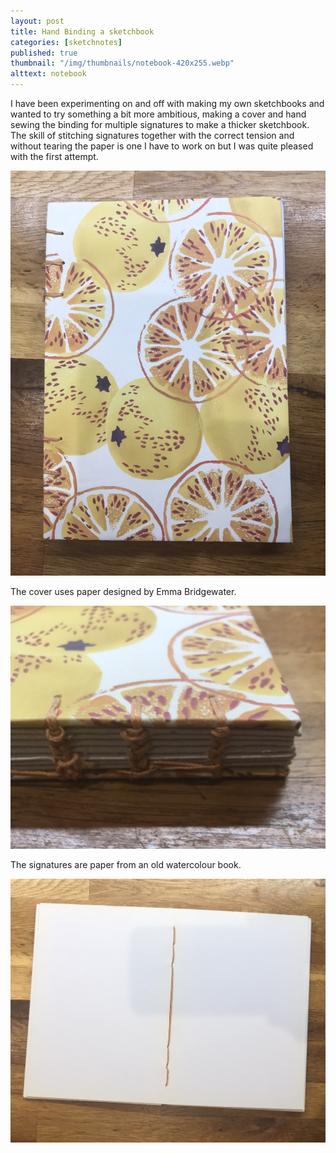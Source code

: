 ```yaml
---
layout: post
title: Hand Binding a sketchbook
categories: [sketchnotes]
published: true
thumbnail: "/img/thumbnails/notebook-420x255.webp"
alttext: notebook
---
```


I have been experimenting on and off with making my own sketchbooks and wanted to try something a bit 
more ambitious, making a cover and hand sewing the binding for multiple signatures to make a thicker 
sketchbook. The skill of stitching signatures together with the correct tension and without tearing 
the paper is one I have to work on but I was quite pleased with the first attempt. 

<img src="/img/posts/hand-binding-a-sketchbook/cover.jpg" alt="cover" class="u-max-full-width" />

The cover uses paper designed by Emma Bridgewater.

<img src="/img/posts/hand-binding-a-sketchbook/spine.jpg" alt="spine" class="u-max-full-width" />

The signatures are paper from an old watercolour book.

<img src="/img/posts/hand-binding-a-sketchbook/inside.jpg" alt="inside" class="u-max-full-width" />
